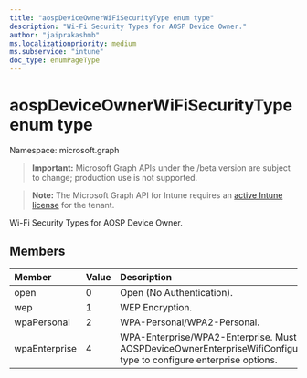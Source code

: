```yaml
---
title: "aospDeviceOwnerWiFiSecurityType enum type"
description: "Wi-Fi Security Types for AOSP Device Owner."
author: "jaiprakashmb"
ms.localizationpriority: medium
ms.subservice: "intune"
doc_type: enumPageType
---
```


# aospDeviceOwnerWiFiSecurityType enum type

Namespace: microsoft.graph
> **Important:** Microsoft Graph APIs under the /beta version are subject to change; production use is not supported.

> **Note:** The Microsoft Graph API for Intune requires an [active Intune license](https://go.microsoft.com/fwlink/?linkid=839381) for the tenant.


Wi-Fi Security Types for AOSP Device Owner.

## Members
|Member|Value|Description|
|:---|:---|:---|
|open|0|Open (No Authentication).|
|wep|1|WEP Encryption.|
|wpaPersonal|2|WPA-Personal/WPA2-Personal.|
|wpaEnterprise|4|WPA-Enterprise/WPA2-Enterprise. Must use AOSPDeviceOwnerEnterpriseWifiConfiguration type to configure enterprise options.|
